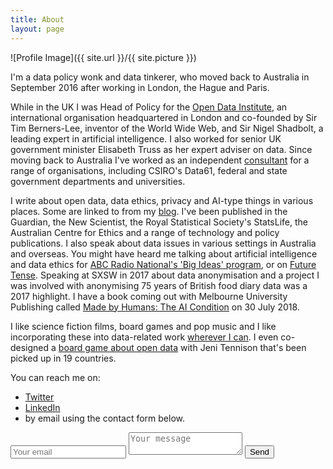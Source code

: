 ```yaml
---
title: About
layout: page
---
```

![Profile Image]({{ site.url }}/{{ site.picture }})

I'm a data policy wonk and data tinkerer, who moved back to Australia in September 2016 after working in London, the Hague and Paris.

While in the UK I was Head of Policy for the [Open Data Institute](https://theodi.org/), an international organisation headquartered in London and co-founded by Sir Tim Berners-Lee, inventor of the World Wide Web, and Sir Nigel Shadbolt, a leading expert in artificial intelligence. I also worked for senior UK government minister Elisabeth Truss as her expert adviser on data. Since moving back to Australia I've worked as an independent [consultant](http://ellenbroad.com/consulting) for a range of organisations, including CSIRO's Data61, federal and state government departments and universities.

I write about open data, data ethics, privacy and AI-type things in various places. Some are linked to from my [blog](http://ellenbroad.com/blog/). I've been published in the Guardian, the New Scientist, the Royal Statistical Society's StatsLife, the Australian Centre for Ethics and a range of technology and policy publications. I also speak about data issues in various settings in Australia and overseas. You might have heard me talking about artificial intelligence and data ethics for [ABC Radio National's 'Big Ideas' program](http://www.abc.net.au/radionational/programs/bigideas/ethical-machines/8738670), or on [Future Tense](http://www.abc.net.au/radionational/programs/futuretense/robots-and-ai/8804292). Speaking at SXSW in 2017 about data anonymisation and a project I was involved with anonymising 75 years of British food diary data was a 2017 highlight. I have a book coming out with Melbourne University Publishing called [Made by Humans: The AI Condition](https://www.mup.com.au/books/9780522873313-made-by-humans) on 30 July 2018.

I like science fiction films, board games and pop music and I like incorporating these into data-related work [wherever I can](https://twitter.com/peterkwells/status/609727042855268352?ref_src=twsrc%5Etfw). I even co-designed a [board game about open data](http://theodi.org/news/you-can-now-buy-your-own-copy-of-datopolis-the-open-data-board-game) with Jeni Tennison that's been picked up in 19 countries.

You can reach me on:

* [Twitter](https://twitter.com/ellenbroad)
* [LinkedIn](https://www.linkedin.com/in/ellen-broad-316b6732)
* by email using the contact form below.

<form method="POST" action="https://formspree.io/ellen@ellenbroad.com">
  <input type="email" name="email" placeholder="Your email">
  <textarea name="message" placeholder="Your message"></textarea>
  <button type="submit">Send</button>
</form>
